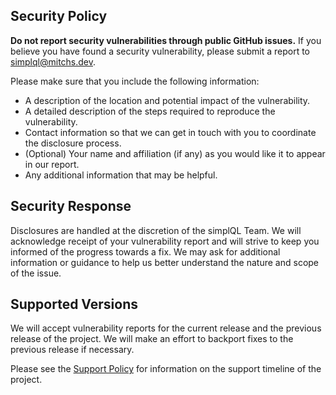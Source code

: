 ## Security Policy

**Do not report security vulnerabilities through public GitHub issues.** If you believe you have found a security vulnerability, please submit a report to simplql@mitchs.dev.

Please make sure that you include the following information:

- A description of the location and potential impact of the vulnerability.
- A detailed description of the steps required to reproduce the vulnerability.
- Contact information so that we can get in touch with you to coordinate the disclosure process.
- (Optional) Your name and affiliation (if any) as you would like it to appear in our report.
- Any additional information that may be helpful.

## Security Response

Disclosures are handled at the discretion of the simplQL Team. We will acknowledge receipt of your vulnerability report and will strive to keep you informed of the progress towards a fix. We may ask for additional information or guidance to help us better understand the nature and scope of the issue.

## Supported Versions

We will accept vulnerability reports for the current release and the previous release of the project. We will make an effort to backport fixes to the previous release if necessary.

Please see the [Support Policy](./SUPPORT) for information on the support timeline of the project.


